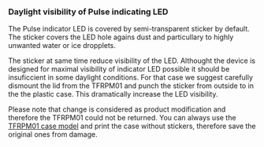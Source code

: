 ### Daylight visibility of Pulse indicating LED

The Pulse indicator LED is covered by semi-transparent sticker by default. The sticker covers the LED hole agains dust and particullary to highly unwanted water or ice dropplets. 

The sticker at same time reduce visibility of the LED. Althought the device is designed for maximal visibility of indicator LED possible it should be insuficcient in some daylight conditions. 
For that case we suggest carefully dismount the lid from the TFRPM01 and punch the sticker from outside to in the the plastic case. 
This dramatically increase the LED visibility.

Please note that change is considered as product modification and therefore the TFRPM01 could not be returned. You can always use the [TFRPM01 case model](hw/CAD/stl/RPM_case.stl) and print the case without stickers, therefore save the original ones from damage. 
